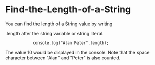 # Find-the-Length-of-a-String

You can find the length of a String value by writing 

.length after the string variable or string literal.

                console.log("Alan Peter".length);
The value 10 would be displayed in the console.
Note that the space character between "Alan" and "Peter" is also counted.
